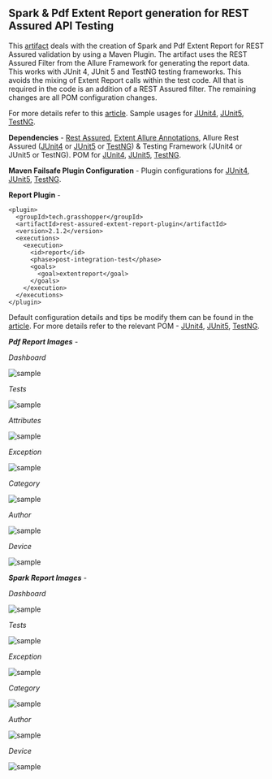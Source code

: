 ## Spark & Pdf Extent Report generation for REST Assured API Testing

This [artifact](http://ghchirp.site/3791/) deals with the creation of Spark and Pdf Extent Report for REST Assured validation by using a Maven Plugin. The artifact uses the REST Assured Filter from the Allure Framework for generating the report data. This works with JUnit 4, JUnit 5 and TestNG testing frameworks. This avoids the mixing of Extent Report calls within the test code. All that is required in the code is an addition of a REST Assured filter. The remaining changes are all POM configuration changes.

For more details refer to this [article](http://ghchirp.site/3791/). Sample usages for [JUnit4](https://github.com/grasshopper7/rest-assured-report-junit4), [JUnit5](https://github.com/grasshopper7/rest-assured-report-junit5), [TestNG](https://github.com/grasshopper7/rest-assured-report-testng).

**Dependencies** - [Rest Assured](https://mvnrepository.com/artifact/io.rest-assured/rest-assured), [Extent Allure Annotations](https://mvnrepository.com/artifact/tech.grasshopper/extentreport-allure-annotation), Allure Rest Assured ([JUnit4](https://mvnrepository.com/artifact/io.qameta.allure/allure-junit4) or [JUnit5](https://mvnrepository.com/artifact/io.qameta.allure/allure-junit5) or [TestNG](https://mvnrepository.com/artifact/io.qameta.allure/allure-testng)) & Testing Framework (JUnit4 or JUnit5 or TestNG). POM for [JUnit4](https://github.com/grasshopper7/rest-assured-report-junit4/blob/ef35adc7b4fbf6405be99ecdeafb2ec3d289fc4e/pom.xml#L17), [JUnit5](https://github.com/grasshopper7/rest-assured-report-junit5/blob/2d22fe62a188f887412c8cc0e046b9fbcd7619f0/pom.xml#L17), [TestNG](https://github.com/grasshopper7/rest-assured-report-testng/blob/142f30dd6dab040f1b63a70470238915813c0378/pom.xml#L16).

**Maven Failsafe Plugin Configuration** - Plugin configurations for [JUnit4](https://github.com/grasshopper7/rest-assured-report-junit4/blob/ef35adc7b4fbf6405be99ecdeafb2ec3d289fc4e/pom.xml#L74), [JUnit5](https://github.com/grasshopper7/rest-assured-report-junit5/blob/2d22fe62a188f887412c8cc0e046b9fbcd7619f0/pom.xml#L67), [TestNG](https://github.com/grasshopper7/rest-assured-report-testng/blob/142f30dd6dab040f1b63a70470238915813c0378/pom.xml#L61).

**Report Plugin** -
```
<plugin>
  <groupId>tech.grasshopper</groupId>
  <artifactId>rest-assured-extent-report-plugin</artifactId>
  <version>2.1.2</version>
  <executions>
    <execution>
      <id>report</id>
      <phase>post-integration-test</phase>
      <goals>
        <goal>extentreport</goal>
      </goals>
    </execution>
  </executions>
</plugin>
```
Default configuration details and tips be modify them can be found in the [article](http://ghchirp.site/3791/). For more details refer to the relevant POM - [JUnit4](https://github.com/grasshopper7/rest-assured-report-junit4/blob/master/pom.xml), [JUnit5](https://github.com/grasshopper7/rest-assured-report-junit5/blob/master/pom.xml), [TestNG](https://github.com/grasshopper7/rest-assured-report-testng/blob/master/pom.xml).

***Pdf Report Images*** - 

*Dashboard*

![sample](https://raw.githubusercontent.com/grasshopper7/rest-assured-extent-report-plugin/master/images/ra-db.png)

*Tests*

![sample](https://raw.githubusercontent.com/grasshopper7/rest-assured-extent-report-plugin/master/images/ra-tests.png)

*Attributes*

![sample](https://raw.githubusercontent.com/grasshopper7/rest-assured-extent-report-plugin/master/images/ra-attributes.png)

*Exception*

![sample](https://raw.githubusercontent.com/grasshopper7/rest-assured-extent-report-plugin/master/images/ra-exception.png)

*Category*

![sample](https://raw.githubusercontent.com/grasshopper7/rest-assured-extent-report-plugin/master/images/ra-category.png)

*Author*

![sample](https://raw.githubusercontent.com/grasshopper7/rest-assured-extent-report-plugin/master/images/ra-author.png)

*Device*

![sample](https://raw.githubusercontent.com/grasshopper7/rest-assured-extent-report-plugin/master/images/ra-device.png)

***Spark Report Images*** - 

*Dashboard*

![sample](https://raw.githubusercontent.com/grasshopper7/rest-assured-extent-report-plugin/master/images/dashboard.png)

*Tests*

![sample](https://raw.githubusercontent.com/grasshopper7/rest-assured-extent-report-plugin/master/images/tests.png)

*Exception*

![sample](https://raw.githubusercontent.com/grasshopper7/rest-assured-extent-report-plugin/master/images/exception.png)

*Category*

![sample](https://raw.githubusercontent.com/grasshopper7/rest-assured-extent-report-plugin/master/images/category.png)

*Author*

![sample](https://raw.githubusercontent.com/grasshopper7/rest-assured-extent-report-plugin/master/images/author.png)

*Device*

![sample](https://raw.githubusercontent.com/grasshopper7/rest-assured-extent-report-plugin/master/images/device.png)
